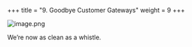 +++
title = "9. Goodbye Customer Gateways"
weight = 9
+++


![image.png](/images/008-viii-clean-it-up/41-481956-image.png)


We’re now as clean as a whistle. 


